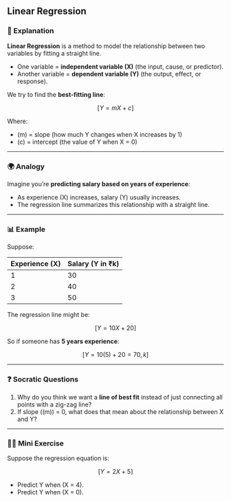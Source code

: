 ## Linear Regression

### 📝 Explanation

**Linear Regression** is a method to model the relationship between two variables by fitting a straight line.

* One variable = **independent variable (X)** (the input, cause, or predictor).
* Another variable = **dependent variable (Y)** (the output, effect, or response).

We try to find the **best-fitting line**:

$$
[
Y = mX + c
]
$$

Where:

* (m) = slope (how much Y changes when X increases by 1)
* (c) = intercept (the value of Y when X = 0)

---

### 🌍 Analogy

Imagine you’re **predicting salary based on years of experience**:

* As experience (X) increases, salary (Y) usually increases.
* The regression line summarizes this relationship with a straight line.

---

### 📊 Example

Suppose:

| Experience (X) | Salary (Y in ₹k) |
| -------------- | ---------------- |
| 1              | 30               |
| 2              | 40               |
| 3              | 50               |

The regression line might be:

$$
[
Y = 10X + 20
]
$$

So if someone has **5 years experience**:

$$
[
Y = 10(5) + 20 = 70 ,k
]
$$

---

### ❓ Socratic Questions

1. Why do you think we want a **line of best fit** instead of just connecting all points with a zig-zag line?
2. If slope ((m)) = 0, what does that mean about the relationship between X and Y?

---

### 🏋️‍♂️ Mini Exercise

Suppose the regression equation is:

$$
[
Y = 2X + 5
]
$$

* Predict Y when (X = 4).
* Predict Y when (X = 0).

